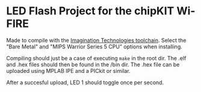 <!---
Copyright 2017 Julian Ingram

Licensed under the Apache License, Version 2.0 (the "License");
you may not use this file except in compliance with the License.
You may obtain a copy of the License at

    http://www.apache.org/licenses/LICENSE-2.0

Unless required by applicable law or agreed to in writing, software
distributed under the License is distributed on an "AS IS" BASIS,
WITHOUT WARRANTIES OR CONDITIONS OF ANY KIND, either express or implied.
See the License for the specific language governing permissions and
limitations under the License.
--->

# LED Flash Project for the chipKIT Wi-FIRE

Made to compile with the [Imagination Technologies toolchain](http://community.imgtec.com/developers/mips/tools/codescape-mips-sdk/download-codescape-mips-sdk-essentials/). Select the "Bare Metal" and "MIPS Warrior Series 5 CPU" options when installing.

Compiling should just be a case of executing `make` in the root dir. The .elf and .hex files should then be found in the /bin dir. The .hex file can be uploaded using MPLAB IPE and a PICkit or similar.

After a succesful upload, LED 1 should toggle once per second.
